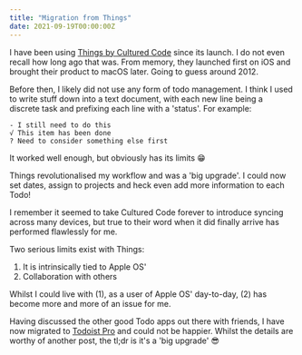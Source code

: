 ```yaml
---
title: "Migration from Things"
date: 2021-09-19T00:00:00Z
---
```


I have been using [Things by Cultured Code](https://culturedcode.com/things/) since its launch. I do not even recall how long ago that was. From memory, they launched first on iOS and brought their product to macOS later. Going to guess around 2012.

Before then, I likely did not use any form of todo management. I think I used to write stuff down into a text document, with each new line being a discrete task and prefixing each line with a 'status'. For example:
```text
- I still need to do this
√ This item has been done
? Need to consider something else first
```
It worked well enough, but obviously has its limits 😁

Things revolutionalised my workflow and was a 'big upgrade'. I could now set dates, assign to projects and heck even add more information to each Todo!

I remember it seemed to take Cultured Code forever to introduce syncing across many devices, but true to their word when it did finally arrive has performed flawlessly for me.

Two serious limits exist with Things:
1. It is intrinsically tied to Apple OS'
2. Collaboration with others

Whilst I could live with (1), as a user of Apple OS' day-to-day, (2) has become more and more of an issue for me.

Having discussed the other good Todo apps out there with friends, I have now migrated to [Todoist Pro](https://todoist.com/) and could not be happier. Whilst the details are worthy of another post, the tl;dr is it's a 'big upgrade' 😎